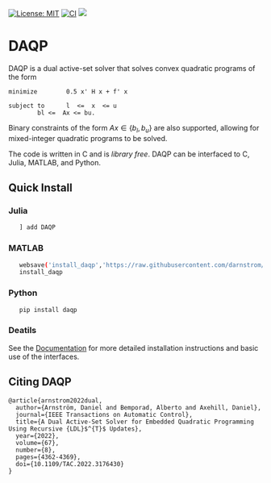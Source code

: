  [![License: MIT](https://img.shields.io/badge/License-MIT-yellow.svg)](https://opensource.org/licenses/MIT)
[![CI](https://github.com/darnstrom/daqp/workflows/CI/badge.svg)](https://github.com/darnstrom/daqp/actions)
[![](https://img.shields.io/badge/docs-online-brightgreen)](https://darnstrom.github.io/daqp/start)
 
# DAQP
DAQP is a dual active-set solver that solves convex quadratic programs of the form
```
minimize        0.5 x' H x + f' x

subject to      l  <=  x  <= u
		bl <=  Ax <= bu.
```
Binary constraints of the form $A x \in \lbrace b_l, b_u \rbrace$ are also supported, allowing for mixed-integer quadratic programs to be solved.

The code is written in C and is *library free*. DAQP can be interfaced to C, Julia, MATLAB, and Python. 

## Quick Install 

### Julia 
```bash
   ] add DAQP
```

### MATLAB 
```bash
   websave('install_daqp','https://raw.githubusercontent.com/darnstrom/daqp/master/interfaces/daqp-matlab/install_daqp.m')
   install_daqp
```

### Python
```bash
   pip install daqp
```

### Deatils 
See the [Documentation](https://darnstrom.github.io/daqp/start) for more detailed installation instructions and basic use of the interfaces. 

## Citing DAQP
```
@article{arnstrom2022dual,
  author={Arnström, Daniel and Bemporad, Alberto and Axehill, Daniel},
  journal={IEEE Transactions on Automatic Control},
  title={A Dual Active-Set Solver for Embedded Quadratic Programming Using Recursive {LDL}$^{T}$ Updates},
  year={2022},
  volume={67},
  number={8},
  pages={4362-4369},
  doi={10.1109/TAC.2022.3176430}
}
```
